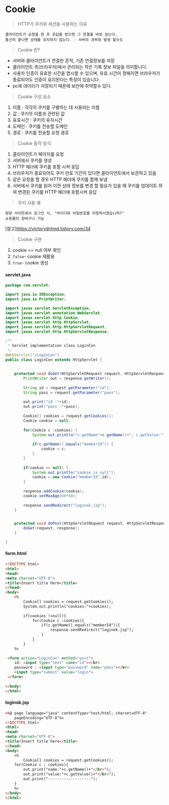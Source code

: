 # Cookie

> HTTP가 쿠키와 세션을 사용하는 이유

    클라이언트가 요청을 한 후 응답을 받으면 그 연결을 바로 끊는다.
    통신이 끝나면 상태를 유지하지 않는다. - 서버의 과부화 발생 할수도

> Cookie 란?

- 서버와 클라이언트가 연결한 흔적, 기존 연결정보를 저장
- 클라이언트 측(브라우저)에서 관리되는 작은 기록 정보 파일을 의미합니다.
- 사용자 인증이 유효한 시간을 명시할 수 있으며, 유효 시간이 정해지면 브라우저가 종료되어도 인증이 유지된다는 특징이 있습니다.
- pc에 데이터가 저장되기 때문에 보안에 취약할수 있다.

> Cookie 구성 요소

1. 이름 : 각각의 쿠키를 구별하는 데 사용되는 이름
2. 값 : 쿠키의 이름과 관련된 값
3. 유효시간 : 쿠키의 유지시간
4. 도메인 : 쿠키를 전송할 도메인
5. 경로 : 쿠키를 전송할 요청 경로

> Cookie 동작 방식

1. 클라이언트가 페이지를 요청
2. 서버에서 쿠키를 생성
3. HTTP 헤더에 쿠키를 포함 시켜 응답
4. 브라우저가 종료되어도 쿠키 만료 기간이 있다면 클라이언트에서 보관하고 있음
5. 같은 요청을 할 경우 HTTP 헤더에 쿠키를 함께 보냄
6. 서버에서 쿠키를 읽어 이전 상태 정보를 변경 할 필요가 있을 때 쿠키를 업데이트 하여 변경된 쿠키를 HTTP 헤더에 포함시켜 응답

> 쿠키 사용 예

    방문 사이트에서 로그인 시, "아이디와 비밀번호를 저장하시겠습니까?"
    쇼핑몰의 장바구니 기능


[참고]https://victorydntmd.tistory.com/34

> Cookie 구현

1. cookie == null 여부 확인
2. `false`- cookie 재활용
3. `true`- cookie 생성


#### servlet.java
~~~java
package com.servlet;

import java.io.IOException;
import java.io.PrintWriter;

import javax.servlet.ServletException;
import javax.servlet.annotation.WebServlet;
import javax.servlet.http.Cookie;
import javax.servlet.http.HttpServlet;
import javax.servlet.http.HttpServletRequest;
import javax.servlet.http.HttpServletResponse;

/**
 * Servlet implementation class LoginCon
 */
@WebServlet("/LoginCon")
public class LoginCon extends HttpServlet {
    
    
    protected void doGet(HttpServletRequest request, HttpServletResponse response) throws ServletException, IOException {
        PrintWriter out = response.getWriter();
        
        String id = request.getParameter("id");
        String pass = request.getParameter("pass");
        
        out.print("id :"+id);
        out.print("pass :"+pass);
        
        Cookie[] cookies = request.getCookies();
        Cookie cookie = null;
        
        for(Cookie c :cookies) {
            System.out.println("c.getName"+c.getName()+", c.getValue:"+c.getValue());
            
            if(c.getName().equals("memberId")) {
                cookie = c;
            }
        }
        
        if(cookie == null) {
            System.out.println("cookie is null");
            cookie = new Cookie("memberId",id);
        }
        
        response.addCookie(cookie);
        cookie.setMaxAge(60*60);
        
        response.sendRedirect("loginok.jsp");
    }


    protected void doPost(HttpServletRequest request, HttpServletResponse response) throws ServletException, IOException {
        doGet(request, response);
    }

}
~~~

#### form.html
~~~html
<!DOCTYPE html>
<html>
<head>
<meta charset="UTF-8">
<title>Insert title here</title>
</head>
<body>
    <% 
        Cookie[] cookies = request.getCookies();
        System.out.println("cookies:"+cookies);
        
        if(cookies !=null){
            for(Cookie c :cookies){
                if(c.getName().equals("memberId")){
                    response.sendRedirect("loginok.jsp");
                }
            }
        }
    %>
    
 <form action="LoginCon" method="post">
    id: <input type="text" name="id"></br>
    password : <input type="password" name="pass"></br>
    <input type="submit" value="login">         
 </form>
 
</body>
</html>
~~~


#### loginok.jsp
~~~html
<%@ page language="java" contentType="text/html; charset=UTF-8"
    pageEncoding="UTF-8"%>
<!DOCTYPE html>
<html>
<head>
<meta charset="UTF-8">
<title>Insert title here</title>
</head>
<body>
    <%
        Cookie[] cookies = request.getCookies();
    for(Cookie c : cookies){
        out.print("name:"+c.getName()+"</br>");
        out.print("value:"+c.getValue()+"</br>");
        out.print("-------------------");
    }
    %>
</body>
</html>
~~~